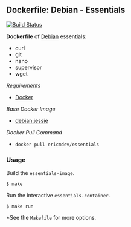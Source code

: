 ## Dockerfile: Debian - Essentials

[![Build Status](https://travis-ci.org/ericmdev/dockerfile.essentials.svg?branch=master)](https://travis-ci.org/ericmdev/dockerfile.essentials)

**Dockerfile** of [Debian](https://www.debian.org/) essentials:

- curl
- git
- nano
- supervisor
- wget

*Requirements*
- [Docker](https://www.docker.com/) 

*Base Docker Image*
- [debian:jessie](https://hub.docker.com/_/debian/)

*Docker Pull Command*
- `docker pull ericmdev/essentials`

### Usage

Build the `essentials-image`.

    $ make

Run the interactive `essentials-container`.

    $ make run

*See the `Makefile` for more options.